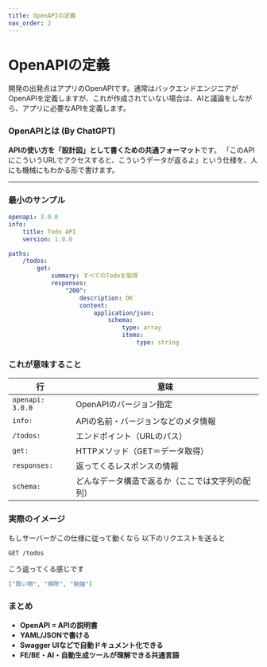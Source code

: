 ```yaml
---
title: OpenAPIの定義
nav_order: 2
---
```


# OpenAPIの定義

開発の出発点はアプリのOpenAPIです。通常はバックエンドエンジニアがOpenAPIを定義しますが、これが作成されていない場合は、AIと議論をしながら、アプリに必要なAPIを定義します。

### OpenAPIとは (By ChatGPT)

**APIの使い方を「設計図」として書くための共通フォーマット**です。
「このAPIにこういうURLでアクセスすると、こういうデータが返るよ」という仕様を、人にも機械にもわかる形で書けます。

---

### 最小のサンプル

```yaml
openapi: 3.0.0
info:
    title: Todo API
    version: 1.0.0

paths:
    /todos:
        get:
            summary: すべてのTodoを取得
            responses:
                "200":
                    description: OK
                    content:
                        application/json:
                            schema:
                                type: array
                                items:
                                    type: string
```

### これが意味すること

| 行               | 意味                                             |
| ---------------- | ------------------------------------------------ |
| `openapi: 3.0.0` | OpenAPIのバージョン指定                          |
| `info:`          | APIの名前・バージョンなどのメタ情報              |
| `/todos:`        | エンドポイント（URLのパス）                      |
| `get:`           | HTTPメソッド（GET＝データ取得）                  |
| `responses:`     | 返ってくるレスポンスの情報                       |
| `schema:`        | どんなデータ構造で返るか（ここでは文字列の配列） |

### 実際のイメージ

もしサーバーがこの仕様に従って動くなら
以下のリクエストを送ると

```bash
GET /todos
```

こう返ってくる感じです

```json
["買い物", "掃除", "勉強"]
```

### まとめ

- **OpenAPI = APIの説明書**
- **YAML/JSONで書ける**
- **Swagger UIなどで自動ドキュメント化できる**
- **FE/BE・AI・自動生成ツールが理解できる共通言語**
